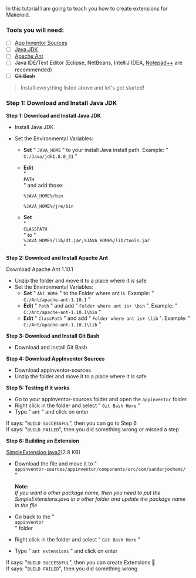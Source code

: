 In this tutorial I am going to teach you how to create extensions for Makeroid.

### Tools you will need:

* [ ] [App Inventor Sources ](https://github.com/mit-cml/appinventor-sources)
* [ ] [Java JDK](http://www.oracle.com/technetwork/java/javase/downloads/index.html)
* [ ] [Apache Ant](http://ant.apache.org/bindownload.cgi)
* [ ] Java IDE/Text Editor \(Eclipse, NetBeans, IntelliJ IDEA, [Notepad++](https://notepad-plus-plus.org) are recommended\)
* [ ] ~~Git Bash~~

> Install everything listed above and let's get started!

### Step 1: Download and Install Java JDK

**Step 1: Download and Install Java JDK**

* Install Java JDK
* Set the Environmental Variables:

  * **Set**
    "
    `JAVA_HOME`
    " to your install Java install path. Example: "
    `C:/Java/jdk1.8.0_31`
    "
  * **Edit**  
    "  
    `PATH`  
    " and add those:

    `%JAVA_HOME%/bin`

    `%JAVA_HOME%/jre/bin`

  * **Set**  
    "  
    `CLASSPATH`  
    " to "  
    `%JAVA_HOME%/lib/dt.jar;%JAVA_HOME%/lib/tools.jar`  
    "

**Step 2: Download and Install Apache Ant**

Download Apache Ant 1.10.1

* Unzip the folder and move it to a place where it is safe
* Set the Environmental Variables:
  * **Set**
    "
    `ANT_HOME`
    " to the Folder where ant is. Example: "
    `C:/Ant/apache-ant-1.10.1`
    "
  * **Edit**
    "
    `Path`
    " and add "
    `Folder where ant is+ \bin`
    ". Example: "
    `C:/Ant/apache-ant-1.10.1\bin`
    "
  * **Edit**
    "
    `ClassPath`
    " and add "
    `Folder where ant is+ \lib`
    ". Example: "
    `C:/Ant/apache-ant-1.10.1\lib`
    "

**Step 3: Download and Install Git Bash**

* Download and Install Git Bash

**Step 4: Download AppInventor Sources**

* Download appinventor-sources
* Unzip the folder and move it to a place where it is safe

**Step 5: Testing if it works**

* Go to your appinventor-sources folder and open the
  `appinventor`
  folder
* Right click in the folder and select "
  `Git Bash Here`
  "
* Type "
  `ant`
  " and click on enter

If says: "`BUILD SUCCESSFUL`", then you can go to Step 6  
If says: "`BUILD FAILED`", then you did something wrong or missed a step

**Step 6: Building an Extension**

[SimpleExtension.java2](https://community.makeroid.tk/uploads/default/original/1X/96d886facb10457bf2eb9c36e00947987a2fa25f.java)\(2.8 KB\)

* Download the file and move it to "  
  `appinventor-sources/appinventor/components/src/com/sanderjochems/`  
  "

  **Note:**  
  _If you want a other package name, then you need to put the SimpleExtensions.java in a other folder and update the package name in the file_

* Go back to the "  
  `appinventor`  
  " folder

* Right click in the folder and select "
  `Git Bash Here`
  "
* Type "
  `ant extensions`
  " and click on enter

If says: "`BUILD SUCCESSFUL`", then you can create Extensions :tada:  
If says: "`BUILD FAILED`", then you did something wrong

